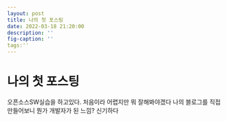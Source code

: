 ```yaml
---
layout: post
title: 나의 첫 포스팅
date: 2022-03-18 21:20:00
description: ''
fig-caption: ''
tags:''
---
```


# 나의 첫 포스팅
오픈소스SW실습을 하고있다. 처음이라 어렵지만 뭐 잘해봐야겠다 나의 블로그를 직접만들어보니 뭔가 개발자가 된 느낌? 신기하다
